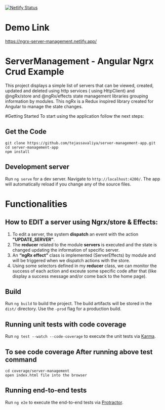 [![Netlify Status](https://api.netlify.com/api/v1/badges/77a0bb8e-9bca-4277-a42b-fbde7f41a7fd/deploy-status)](https://app.netlify.com/sites/ngrx-server-management/deploys)

# Demo Link
https://ngrx-server-management.netlify.app/

# ServerManagement - Angular Ngrx Crud Example

This project displays a simple list of servers that can be viewed, created, updated and deleted using http services ( using HttpClient) and @ngRx/store and @ngRx/effects state management libraries grouping information by modules. This ngRx is a Redux inspired library created for Angular to manage the state changes.

#Getting Started
To start using the application follow the next steps:

## Get the Code
```
git clone https://github.com/tejassavaliya/server-management-app.git
cd server-management-app
npm install
```

## Development server

Run `ng serve` for a dev server. Navigate to `http://localhost:4200/`. The app will automatically reload if you change any of the source files.

# Functionalities

## How to EDIT a server using Ngrx/store & Effects:
1. To edit a server, the system **dispatch** an event with the action **"UPDATE_SERVER"**.
2. The **reducer** related to the module **servers** is executed and the state is changed updating the information of specific server.
3. An **“ngRx effect”** class is implemented (ServerEffects) by module and will be triggered when we dispatch actions with the store.
4. Using some selectors defined in my **reducer** class, we can monitor the success of each action and exceute some specific code after that (like display a success message and/or come back to the home page).


## Build

Run `ng build` to build the project. The build artifacts will be stored in the `dist/` directory. Use the `-prod` flag for a production build.

## Running unit tests with code coverage

Run `ng test --watch --code-coverage` to execute the unit tests via [Karma](https://karma-runner.github.io).

## To see code coverage After running above test command 
```
cd coverage/server-management
open index.html file into the browser
```

## Running end-to-end tests

Run `ng e2e` to execute the end-to-end tests via [Protractor](http://www.protractortest.org/).
